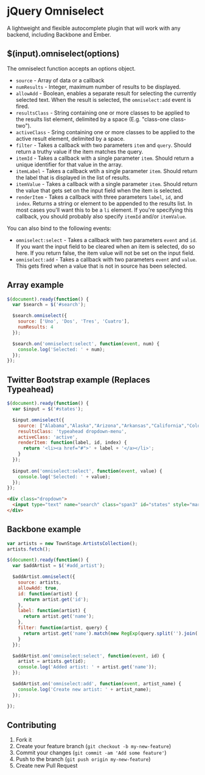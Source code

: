 # jQuery Omniselect

A lightweight and flexible autocomplete plugin that will work
with any backend, including Backbone and Ember.

## $(input).omniselect(options)

The omniselect function accepts an options object.

* `source` - Array of data or a callback
* `numResults` - Integer, maximum number of results to be displayed.
* `allowAdd` - Boolean, enables a separate result for selecting the currently selected text. When the result is selected, the `omniselect:add` event is fired.
* `resultsClass` - String containing one or more classes to be applied to the results list element, delimited by a space (E.g. "class-one class-two").
* `activeClass` - Sring containing one or more classes to be applied to the active result element, delimited by a space.
* `filter` - Takes a callback with two parameters `item` and `query`. Should return a truthy value if the item matches the query.
* `itemId` - Takes a callback with a single parameter `item`. Should return a unique identifier for that value in the array.
* `itemLabel` - Takes a callback wtih a single parameter `item`. Should return the label that is displayed in the list of results.
* `itemValue` - Takes a callback with a single parameter `item`. Should return the value that gets set on the input field when the item is selected.
* `renderItem` - Takes a callback with three parameters `label`, `id`, and `index`. Returns a string or element to be appended to the results list. In most cases you'll want this to be a `li` element. If you're specifying this callback, you should probably also specify `itemId` and/or `itemValue`.

You can also bind to the following events:

* `omniselect:select` - Takes a callback with two parameters `event` and `id`. If you want the input field to be cleared when an item is selected, do so here. If you return false, the item value will not be set on the input field.
* `omniselect:add` - Takes a callback with two parameters `event` and `value`. This gets fired when a value that is not in source has been selected.

## Array example

```javascript
$(document).ready(function() {
  var $search = $('#search');

  $search.omniselect({
    source: ['Uno', 'Dos', 'Tres', 'Cuatro'],
    numResults: 4
  });

  $search.on('omniselect:select', function(event, num) {
    console.log('Selected: ' + num);
  });
});
```

## Twitter Bootstrap example (Replaces Typeahead)

```javascript
$(document).ready(function() {
  var $input = $('#states');

  $input.omniselect({
    source: ["Alabama","Alaska","Arizona","Arkansas","California","Colorado","Connecticut","Delaware","Florida","Georgia","Hawaii","Idaho","Illinois","Indiana","Iowa","Kansas","Kentucky","Louisiana","Maine","Maryland","Massachusetts","Michigan","Minnesota","Mississippi","Missouri","Montana","Nebraska","Nevada","New Hampshire","New Jersey","New Mexico","New York","North Dakota","North Carolina","Ohio","Oklahoma","Oregon","Pennsylvania","Rhode Island","South Carolina","South Dakota","Tennessee","Texas","Utah","Vermont","Virginia","Washington","West Virginia","Wisconsin","Wyoming"],
    resultsClass: 'typeahead dropdown-menu',
    activeClass: 'active',
    renderItem: function(label, id, index) {
      return '<li><a href="#">' + label + '</a></li>';
    }
  });
  
  $input.on('omniselect:select', function(event, value) {
    console.log('Selected: ' + value);
  });
});
```

```html
<div class="dropdown">
  <input type="text" name="search" class="span3" id="states" style="margin: 0" placeholder="Search here..." />
</div>
```


## Backbone example

```javascript
var artists = new TownStage.ArtistsCollection();
artists.fetch();

$(document).ready(function() {
  var $addArtist = $('#add_artist');

  $addArtist.omniselect({
    source: artists,
    allowAdd: true,
    id: function(artist) {
      return artist.get('id');
    },
    label: function(artist) {
      return artist.get('name');
    },
    filter: function(artist, query) {
      return artist.get('name').match(new RegExp(query.split('').join('.*'), 'i'));
    }
  });

  $addArtist.on('omniselect:select', function(event, id) {
    artist = artists.get(id);
    console.log('Added artist: ' + artist.get('name'));
  });

  $addArtist.on('omniselect:add', function(event, artist_name) {
    console.log('Create new artist: ' + artist_name);
  });

});
```

## Contributing

1. Fork it
2. Create your feature branch (`git checkout -b my-new-feature`)
3. Commit your changes (`git commit -am 'Add some feature'`)
4. Push to the branch (`git push origin my-new-feature`)
5. Create new Pull Request
